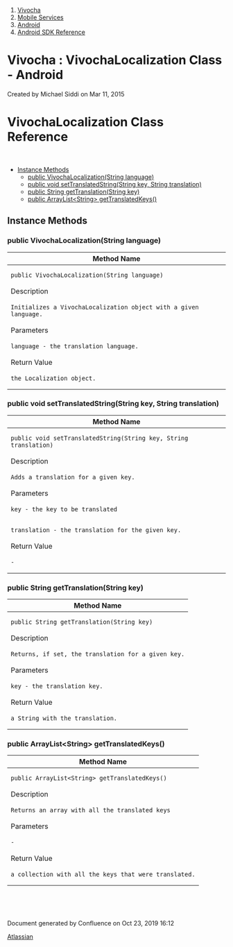 1.  [Vivocha](index.html)
2.  [Mobile Services](Mobile-Services_1048602.html)
3.  [Android](Android_5079113.html)
4.  [Android SDK Reference](Android-SDK-Reference_1048613.html)

<span id="title-text"> Vivocha : VivochaLocalization Class - Android </span>
============================================================================

Created by <span class="author"> Michael Siddi</span> on Mar 11, 2015

**VivochaLocalization Class Reference**
=======================================

 

-   [Instance
    Methods](#VivochaLocalizationClass-Android-InstanceMethods)
    -   [public VivochaLocalization(String
        language)](#VivochaLocalizationClass-Android-publicVivochaLocalization(Stringlanguage))
    -   [public void setTranslatedString(String key, String
        translation)](#VivochaLocalizationClass-Android-publicvoidsetTranslatedString(Stringkey,Stringtranslation))
    -   [public String getTranslation(String
        key)](#VivochaLocalizationClass-Android-publicStringgetTranslation(Stringkey))
    -   [public ArrayList\<String\>
        getTranslatedKeys()](#VivochaLocalizationClass-Android-publicArrayList%3CString%3EgetTranslatedKeys())

  

****Instance Methods****
------------------------

### public VivochaLocalization(String language)

<table>
<colgroup>
<col style="width: 100%" />
</colgroup>
<thead>
<tr class="header">
<th>Method Name</th>
</tr>
</thead>
<tbody>
<tr class="odd">
<td><pre class="p2"><code>public VivochaLocalization(String language)</code></pre></td>
</tr>
<tr class="even">
<td>Description</td>
</tr>
<tr class="odd">
<td><pre class="p2"><code>Initializes a VivochaLocalization object with a given language.</code></pre></td>
</tr>
<tr class="even">
<td>Parameters</td>
</tr>
<tr class="odd">
<td><pre><code>language - the translation language.</code></pre></td>
</tr>
<tr class="even">
<td>Return Value</td>
</tr>
<tr class="odd">
<td><pre><code>the Localization object.</code></pre></td>
</tr>
</tbody>
</table>

### public void setTranslatedString(String key, String translation)

<table>
<colgroup>
<col style="width: 100%" />
</colgroup>
<thead>
<tr class="header">
<th>Method Name</th>
</tr>
</thead>
<tbody>
<tr class="odd">
<td><pre class="p2"><code>public void setTranslatedString(String key, String translation)</code></pre></td>
</tr>
<tr class="even">
<td>Description</td>
</tr>
<tr class="odd">
<td><pre class="p2"><code>Adds a translation for a given key.</code></pre></td>
</tr>
<tr class="even">
<td>Parameters</td>
</tr>
<tr class="odd">
<td><pre><code>key - the key to be translated</code></pre></td>
</tr>
<tr class="even">
<td><pre><code>translation - the translation for the given key.</code></pre></td>
</tr>
<tr class="odd">
<td>Return Value</td>
</tr>
<tr class="even">
<td><pre><code>-</code></pre></td>
</tr>
</tbody>
</table>

### public String getTranslation(String key)

<table>
<colgroup>
<col style="width: 100%" />
</colgroup>
<thead>
<tr class="header">
<th>Method Name</th>
</tr>
</thead>
<tbody>
<tr class="odd">
<td><pre class="p2"><code>public String getTranslation(String key)</code></pre></td>
</tr>
<tr class="even">
<td>Description</td>
</tr>
<tr class="odd">
<td><pre class="p2"><code>Returns, if set, the translation for a given key.</code></pre></td>
</tr>
<tr class="even">
<td>Parameters</td>
</tr>
<tr class="odd">
<td><pre><code>key - the translation key.</code></pre></td>
</tr>
<tr class="even">
<td>Return Value</td>
</tr>
<tr class="odd">
<td><pre><code>a String with the translation.</code></pre></td>
</tr>
</tbody>
</table>

### public ArrayList\<String\> getTranslatedKeys()

<table>
<colgroup>
<col style="width: 100%" />
</colgroup>
<thead>
<tr class="header">
<th>Method Name</th>
</tr>
</thead>
<tbody>
<tr class="odd">
<td><pre class="p2"><code>public ArrayList&lt;String&gt; getTranslatedKeys()</code></pre></td>
</tr>
<tr class="even">
<td>Description</td>
</tr>
<tr class="odd">
<td><pre class="p2"><code>Returns an array with all the translated keys</code></pre></td>
</tr>
<tr class="even">
<td>Parameters</td>
</tr>
<tr class="odd">
<td><pre><code>-</code></pre></td>
</tr>
<tr class="even">
<td>Return Value</td>
</tr>
<tr class="odd">
<td><pre><code>a collection with all the keys that were translated.</code></pre></td>
</tr>
</tbody>
</table>

 

 

Document generated by Confluence on Oct 23, 2019 16:12

[Atlassian](http://www.atlassian.com/)
